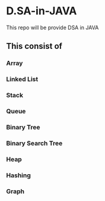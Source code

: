 # D.SA-in-JAVA
This repo will be provide DSA in JAVA


## This consist of 
### Array
### Linked List
### Stack 
### Queue
###   Binary Tree
###   Binary Search Tree
###   Heap
###   Hashing 
###   Graph
